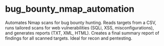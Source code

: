 # bug_bounty_nmap_automation
Automates Nmap scans for bug bounty hunting. Reads targets from a CSV, runs tailored scans for web vulnerabilities (SQLi, XSS, misconfigurations), and generates reports (TXT, XML, HTML). Creates a final summary report of findings for all scanned targets. Ideal for recon and pentesting.
